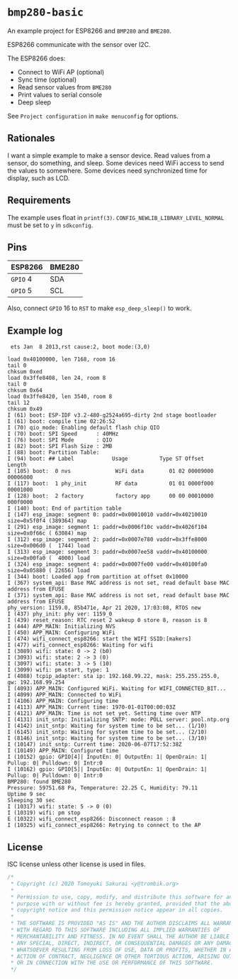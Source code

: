 # `bmp280-basic`

An example project for ESP8266 and `BMP280` and `BME280`.

ESP8266 communicate with the sensor over I2C.

The ESP8266 does:

- Connect to WiFi AP (optional)
- Sync time (optional)
- Read sensor values from `BME280`
- Print values to serial console
- Deep sleep

See `Project configuration` in `make menuconfig` for options.

## Rationales

I want a simple example to make a sensor device. Read values from a sensor,
do something, and sleep. Some devices need WiFi access to send the values to
somewhere. Some devices need synchronized time for display, such as LCD.

## Requirements

The example uses float in `printf(3)`. `CONFIG_NEWLIB_LIBRARY_LEVEL_NORMAL`
must be set to `y` in `sdkconfig`.

## Pins

| ESP8266   | BME280 |
|-----------|--------|
| `GPIO` 4  | SDA    |
| `GPIO` 5  | SCL    |

Also, connect `GPIO` 16 to `RST` to make `esp_deep_sleep()` to work.

## Example log

```console
 ets Jan  8 2013,rst cause:2, boot mode:(3,0)

load 0x40100000, len 7168, room 16
tail 0
chksum 0xed
load 0x3ffe8408, len 24, room 8
tail 0
chksum 0x64
load 0x3ffe8420, len 3540, room 8
tail 12
chksum 0x49
I (61) boot: ESP-IDF v3.2-480-g2524a695-dirty 2nd stage bootloader
I (61) boot: compile time 02:26:52
I (70) qio_mode: Enabling default flash chip QIO
I (70) boot: SPI Speed      : 40MHz
I (76) boot: SPI Mode       : QIO
I (82) boot: SPI Flash Size : 2MB
I (88) boot: Partition Table:
I (94) boot: ## Label            Usage          Type ST Offset   Length
I (105) boot:  0 nvs              WiFi data        01 02 00009000 00006000
I (117) boot:  1 phy_init         RF data          01 01 0000f000 00001000
I (128) boot:  2 factory          factory app      00 00 00010000 000f0000
I (140) boot: End of partition table
I (147) esp_image: segment 0: paddr=0x00010010 vaddr=0x40210010 size=0x5f0f4 (389364) map
I (291) esp_image: segment 1: paddr=0x0006f10c vaddr=0x4026f104 size=0x0f66c ( 63084) map
I (312) esp_image: segment 2: paddr=0x0007e780 vaddr=0x3ffe8000 size=0x006d0 (  1744) load
I (313) esp_image: segment 3: paddr=0x0007ee58 vaddr=0x40100000 size=0x00fa0 (  4000) load
I (324) esp_image: segment 4: paddr=0x0007fe00 vaddr=0x40100fa0 size=0x05880 ( 22656) load
I (344) boot: Loaded app from partition at offset 0x10000
I (367) system_api: Base MAC address is not set, read default base MAC address from EFUSE
I (371) system_api: Base MAC address is not set, read default base MAC address from EFUSE
phy_version: 1159.0, 85b471e, Apr 21 2020, 17:03:08, RTOS new
I (437) phy_init: phy ver: 1159_0
I (439) reset_reason: RTC reset 2 wakeup 0 store 8, reason is 8
I (444) APP_MAIN: Initializing NVS
I (450) APP_MAIN: Configuring WiFi
I (474) wifi_connect_esp8266: start the WIFI SSID:[makers]
I (477) wifi_connect_esp8266: Waiting for wifi
I (3089) wifi: state: 0 -> 2 (b0)
I (3093) wifi: state: 2 -> 3 (0)
I (3097) wifi: state: 3 -> 5 (10)
I (3099) wifi: pm start, type: 1
I (4088) tcpip_adapter: sta ip: 192.168.99.22, mask: 255.255.255.0, gw: 192.168.99.254
I (4093) APP_MAIN: Configured WiFi. Waiting for WIFI_CONNECTED_BIT...
I (4099) APP_MAIN: Connected to WiFi
I (4106) APP_MAIN: Configuring time
I (4113) APP_MAIN: Current time: 1970-01-01T00:00:03Z
I (4121) APP_MAIN: Time is not set yet. Setting time over NTP
I (4131) init_sntp: Initializing SNTP: mode: POLL server: pool.ntp.org
I (4142) init_sntp: Waiting for system time to be set... (1/10)
I (6145) init_sntp: Waiting for system time to be set... (2/10)
I (8146) init_sntp: Waiting for system time to be set... (3/10)
I (10147) init_sntp: Current time: 2020-06-07T17:52:38Z
I (10149) APP_MAIN: Configured time
I (10152) gpio: GPIO[4]| InputEn: 0| OutputEn: 1| OpenDrain: 1| Pullup: 0| Pulldown: 0| Intr:0
I (10162) gpio: GPIO[5]| InputEn: 0| OutputEn: 1| OpenDrain: 1| Pullup: 0| Pulldown: 0| Intr:0
BMP280: found BME280
Pressure: 59751.68 Pa, Temperature: 22.25 C, Humidity: 79.11
Uptime 9 sec
Sleeping 30 sec
I (10317) wifi: state: 5 -> 0 (0)
I (10319) wifi: pm stop
E (10322) wifi_connect_esp8266: Disconnect reason : 8
I (10325) wifi_connect_esp8266: Retrying to connect to the AP
```
## License

ISC license unless other license is used in files.

```c
/*
 * Copyright (c) 2020 Tomoyuki Sakurai <y@trombik.org>
 *
 * Permission to use, copy, modify, and distribute this software for any
 * purpose with or without fee is hereby granted, provided that the above
 * copyright notice and this permission notice appear in all copies.
 *
 * THE SOFTWARE IS PROVIDED "AS IS" AND THE AUTHOR DISCLAIMS ALL WARRANTIES
 * WITH REGARD TO THIS SOFTWARE INCLUDING ALL IMPLIED WARRANTIES OF
 * MERCHANTABILITY AND FITNESS. IN NO EVENT SHALL THE AUTHOR BE LIABLE FOR
 * ANY SPECIAL, DIRECT, INDIRECT, OR CONSEQUENTIAL DAMAGES OR ANY DAMAGES
 * WHATSOEVER RESULTING FROM LOSS OF USE, DATA OR PROFITS, WHETHER IN AN
 * ACTION OF CONTRACT, NEGLIGENCE OR OTHER TORTIOUS ACTION, ARISING OUT OF
 * OR IN CONNECTION WITH THE USE OR PERFORMANCE OF THIS SOFTWARE.
 */
```
